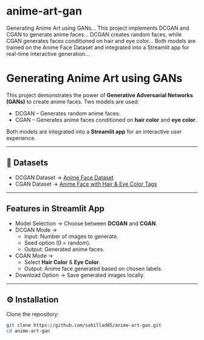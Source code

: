 # anime-art-gan
Generating Anime Art using GANs... This project implements DCGAN and CGAN to generate anime faces... DCGAN creates random faces, while CGAN generates faces conditioned on hair and eye color... Both models are trained on the Anime Face Dataset and integrated into a Streamlit app for real-time interactive generation...

# Generating Anime Art using GANs  

This project demonstrates the power of **Generative Adversarial Networks (GANs)** to create anime faces. Two models are used:  

- DCGAN – Generates random anime faces.  
- CGAN – Generates anime faces conditioned on **hair color** and **eye color**.  

Both models are integrated into a **Streamlit app** for an interactive user experience.  

---

## 📂 Datasets  
- DCGAN Dataset → [Anime Face Dataset](https://www.kaggle.com/datasets/splcher/animefacedataset)  
- CGAN Dataset → [Anime Face with Hair & Eye Color Tags](https://www.kaggle.com/datasets/mnkbiswas/anime-face-with-eye-and-hair-color-tagged)  

---

## Features in Streamlit App  
- Model Selection → Choose between **DCGAN** and **CGAN**.  
- DCGAN Mode →  
  - Input: Number of images to generate.  
  - Seed option (0 = random).  
  - Output: Generated anime faces.  
- CGAN Mode →  
  - Select **Hair Color** & **Eye Color**.  
  - Output: Anime face generated based on chosen labels.  
- Download Option → Save generated images locally.  

---

## ⚙️ Installation  

Clone the repository:  
```bash
git clone https://github.com/sahillad05/anime-art-gan.git
cd anime-art-gan
